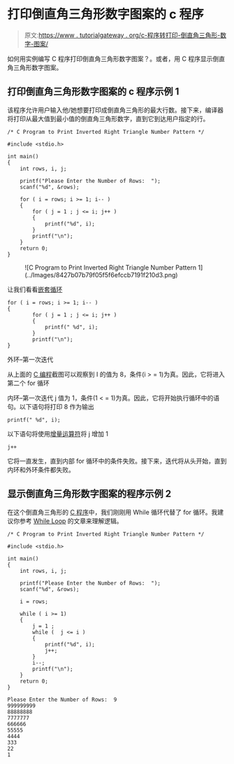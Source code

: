 # 打印倒直角三角形数字图案的 c 程序

> 原文:[https://www . tutorialgateway . org/c-程序转打印-倒直角三角形-数字-图案/](https://www.tutorialgateway.org/c-program-to-print-inverted-right-triangle-number-pattern/)

如何用实例编写 C 程序打印倒直角三角形数字图案？。或者，用 C 程序显示倒直角三角形数字图案。

## 打印倒直角三角形数字图案的 c 程序示例 1

该程序允许用户输入他/她想要打印成倒直角三角形的最大行数。接下来，编译器将打印从最大值到最小值的倒直角三角形数字，直到它到达用户指定的行。

```
/* C Program to Print Inverted Right Triangle Number Pattern */

#include <stdio.h>

int main() 
{
  	int rows, i, j;

  	printf("Please Enter the Number of Rows:  ");
  	scanf("%d", &rows);

  	for ( i = rows; i >= 1; i-- ) 
  	{
      	for ( j = 1 ; j <= i; j++ ) 
      	{
          	printf("%d", i);
      	}
      	printf("\n");
  	}
  	return 0;
}
```

<figure class="wp-block-image">![C Program to Print Inverted Right Triangle Number Pattern 1](../Images/8427b07b79f05f5f6efccb7191f210d3.png)</figure>

让我们看看[嵌套循环](https://www.tutorialgateway.org/for-loop-in-c-programming/)

```
for ( i = rows; i >= 1; i-- ) 
{
      	for ( j = 1 ; j <= i; j++ ) 
      	{
          	printf(" %d", i);
      	}
      	printf("\n");
}
```

外环–第一次迭代

从上面的 [C 编程](https://www.tutorialgateway.org/c-programming/)截图可以观察到 I 的值为 8，条件(i > = 1)为真。因此，它将进入第二个 for 循环

内环–第一次迭代
j 值为 1，条件(1 < = 1)为真。因此，它将开始执行循环中的语句。以下语句将打印 8 作为输出

```
printf(" %d", i);
```

以下语句将使用[增量运算符](https://www.tutorialgateway.org/increment-and-decrement-operators-in-c/)将 j 增加 1

```
j++
```

它将一直发生，直到内部 for 循环中的条件失败。接下来，迭代将从头开始，直到内环和外环条件都失败。

## 显示倒直角三角形数字图案的程序示例 2

在这个倒直角三角形的 [C 程序](https://www.tutorialgateway.org/c-programming-examples/)中，我们刚刚用 While 循环代替了 for 循环。我建议你参考 [While Loop](https://www.tutorialgateway.org/while-loop-in-c/) 的文章来理解逻辑。

```
/* C Program to Print Inverted Right Triangle Number Pattern */

#include <stdio.h>

int main() 
{
  	int rows, i, j;

  	printf("Please Enter the Number of Rows:  ");
  	scanf("%d", &rows);

  	i = rows;

  	while ( i >= 1) 
  	{
  		j = 1 ;
      	while (  j <= i ) 
      	{
          	printf("%d", i);
          	j++;
      	}
      	i--;
      	printf("\n");
  	}
  	return 0;
}
```

```
Please Enter the Number of Rows:  9
999999999
88888888
7777777
666666
55555
4444
333
22
1
```